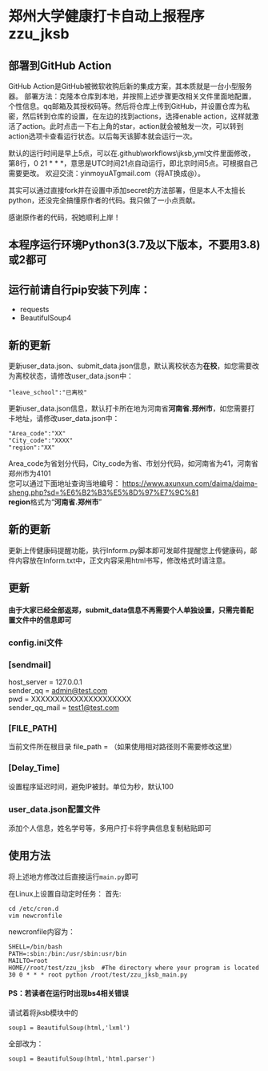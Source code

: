 # 郑州大学健康打卡自动上报程序zzu_jksb
## 部署到GitHub Action
GitHub Action是GitHub被微软收购后新的集成方案，其本质就是一台小型服务器。
部署方法：克隆本仓库到本地，并按照上述步骤更改相关文件里面地配置，个性信息。qq邮箱及其授权码等。然后将仓库上传到GitHub，并设置仓库为私密，然后转到仓库的设置，在左边的找到actions，选择enable action，这样就激活了action。此时点击一下右上角的star，action就会被触发一次，可以转到action选项卡查看运行状态。以后每天该脚本就会运行一次。

默认的运行时间是早上5点，可以在.github\workflows\jksb,yml文件里面修改，第8行，0 21 * * *，意思是UTC时间21点自动运行，即北京时间5点。可根据自己需要更改。
欢迎交流：yinmoyuATgmail.com（将AT换成@）。

其实可以通过直接fork并在设置中添加secret的方法部署，但是本人不太擅长python，还没完全搞懂原作者的代码。我只做了一小点贡献。

感谢原作者的代码，祝她顺利上岸！

## 本程序运行环境Python3(3.7及以下版本，不要用3.8)或2都可
## 运行前请自行pip安装下列库：
  - requests 
  - BeautifulSoup4
## 新的更新
更新user_data.json、submit_data.json信息，默认离校状态为**在校**，如您需要改为离校状态，请修改user_data.json中：
~~~
"leave_school":"已离校"
~~~
更新user_data.json信息，默认打卡所在地为河南省**河南省.郑州市**，如您需要打卡地址，请修改user_data.json中：
~~~
"Area_code":"XX" 
"City_code":"XXXX"
"region":"XX"
~~~
Area_code为省划分代码，City_code为省、市划分代码，如河南省为41，河南省郑州市为4101\
您可以通过下面地址查询当地编号：
https://www.axunxun.com/daima/daima-sheng.php?sd=%E6%B2%B3%E5%8D%97%E7%9C%81 \
**region**格式为“**河南省.郑州市**”
## 新的更新
更新上传健康码提醒功能，执行Inform.py脚本即可发邮件提醒您上传健康码，邮件内容放在Inform.txt中，正文内容采用html书写，修改格式时请注意。
## 更新
#### 由于大家已经全部返郑，submit_data信息不再需要个人单独设置，只需完善配置文件中的信息即可
### config.ini文件
###  [sendmail]
host_server = 127.0.0.1\
sender_qq = admin@test.com\
pwd = XXXXXXXXXXXXXXXXXXXXX\
sender_qq_mail = test1@test.com 

### [FILE_PATH]
当前文件所在根目录
file_path = 
（如果使用相对路径则不需要修改这里）

### [Delay_Time]
设置程序延迟时间，避免IP被封。单位为秒，默认100

### user_data.json配置文件
添加个人信息，姓名学号等，多用户打卡将字典信息复制粘贴即可

## 使用方法
将上述地方修改过后直接运行``main.py``即可


在Linux上设置自动定时任务：
首先:
```
cd /etc/cron.d
vim newcronfile
```
newcronfile内容为：
```
SHELL=/bin/bash
PATH=:sbin:/bin:/usr/sbin:usr/bin
MAILTO=root
HOME//root/test/zzu_jksb  #The directory where your program is located
30 0 * * * root python /root/test/zzu_jksb_main.py
```

#### PS：若读者在运行时出现bs4相关错误
请试着将jksb模块中的
```
soup1 = BeautifulSoup(html,'lxml')
```
全部改为：
```
soup1 = BeautifulSoup(html,'html.parser')
```



